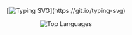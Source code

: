 
<div align="center">
  
[![Typing SVG](https://readme-typing-svg.herokuapp.com?color=F74C4C&center=true&lines=Welcome+to+my+GitHub+profile!;I'm+Dadda+Developer;Follow+me+to+see+my+projects!;Letsgoski;)](https://git.io/typing-svg)

![Top Languages](https://github-readme-stats.vercel.app/api/top-langs/?username=Daddavis&layout=compact&theme=dark)

</div>

